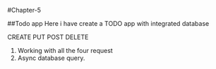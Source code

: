 #Chapter-5

##Todo app
Here i have create a TODO app with integrated database

CREATE PUT POST DELETE

1. Working with all the four request
2. Async database query.